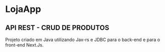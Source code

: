 # LojaApp
## API REST - CRUD DE PRODUTOS
Projeto criado em Java utilizando Jax-rs e JDBC para o back-end e para o front-end Next.Js.
